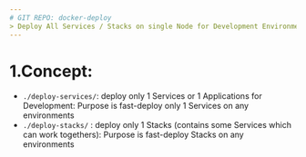 ```yaml
---
# GIT REPO: docker-deploy
> Deploy All Services / Stacks on single Node for Development Environments (DEV Purpose)
---
```


# 1.Concept:

- `./deploy-services/`: deploy only 1 Services or 1 Applications for Development: Purpose is fast-deploy only 1 Services on any environments
- `./deploy-stacks/` : deploy only 1 Stacks (contains some Services which can work togethers): Purpose is fast-deploy Stacks on any environments
